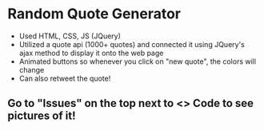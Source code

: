 # Random Quote Generator
   * Used HTML, CSS, JS (JQuery)
   * Utilized a quote api (1000+ quotes) and connected it using JQuery's ajax method to display it onto the web page
   * Animated buttons so whenever you click on "new quote", the colors will change
   * Can also retweet the quote!
   ## Go to "Issues" on the top next to <> Code to see pictures of it!

